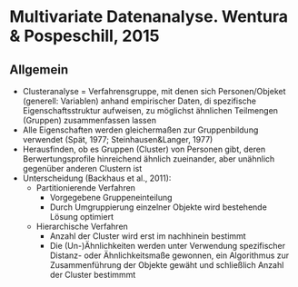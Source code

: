 # Multivariate Datenanalyse. Wentura & Pospeschill, 2015
## Allgemein
- Clusteranalyse = Verfahrensgruppe, mit denen sich Personen/Objeket (generell: Variablen) anhand empirischer Daten, di spezifische Eigenschaftsstruktur aufweisen, zu möglichst ähnlichen Teilmengen (Gruppen) zusammenfassen lassen
- Alle Eigenschaften werden gleichermaßen zur Gruppenbildung verwendet (Spät, 1977; Steinhausen&Langer, 1977)
- Herausfinden, ob es Gruppen (Cluster) von Personen gibt, deren Berwertungsprofile hinreichend ähnlich zueinander, aber unähnlich gegenüber anderen Clustern ist
- Unterscheidung (Backhaus et al., 2011):
  - Partitionierende Verfahren
    - Vorgegebene Gruppeneinteilung
    - Durch Umgruppierung einzelner Objekte wird bestehende Lösung optimiert
  - Hierarchische Verfahren
    - Anzahl der Cluster wird erst im nachhinein bestimmt
    - Die (Un-)Ähnlichkeiten werden unter Verwendung spezifischer Distanz- oder Ähnlichkeitsmaße gewonnen, ein Algorithmus zur Zusammenführung der Objekte gewäht und schließlich        Anzahl der Cluster bestimmmt
  
